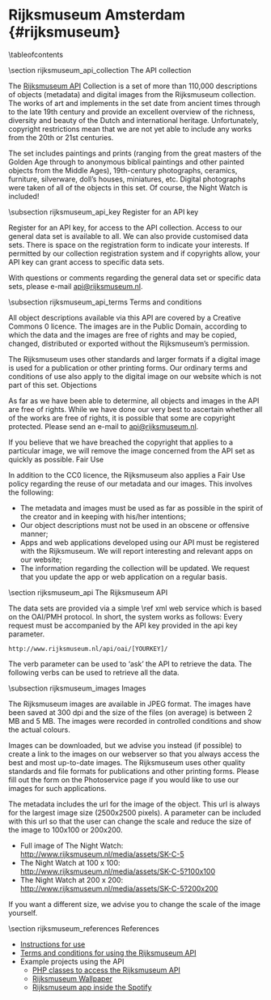 Rijksmuseum Amsterdam    {#rijksmuseum}
=====================

\tableofcontents

\section rijksmuseum_api_collection The API collection

The [Rijksmuseum API](https://www.rijksmuseum.nl/en/api) Collection is a set of
more than 110,000 descriptions of objects (metadata) and digital images from the
Rijksmuseum collection. The works of art and implements in the set date from
ancient times through to the late 19th century and provide an excellent overview
of the richness, diversity and beauty of the Dutch and international heritage.
Unfortunately, copyright restrictions mean that we are not yet able to include
any works from the 20th or 21st centuries.

The set includes paintings and prints (ranging from the great masters of the
Golden Age through to anonymous biblical paintings and other painted objects
from the Middle Ages), 19th-century photographs, ceramics, furniture, silverware,
doll’s houses, miniatures, etc. Digital photographs were taken of all of the
objects in this set. Of course, the Night Watch is included!

\subsection rijksmuseum_api_key Register for an API key

Register for an API key, for access to the API collection. Access to our general
data set is available to all. We can also provide customised data sets. There is
space on the registration form to indicate your interests. If permitted by our
collection registration system and if copyrights allow, your API key can grant
access to specific data sets.

With questions or comments regarding the general data set or specific data sets,
please e-mail api@rijksmuseum.nl.

\subsection rijksmuseum_api_terms Terms and conditions

All object descriptions available via this API are covered by a Creative Commons
0 licence. The images are in the Public Domain, according to which the data and
the images are free of rights and may be copied, changed, distributed or exported
without the Rijksmuseum’s permission.

The Rijksmuseum uses other standards and larger formats if a digital image is used for a publication or other printing forms. Our ordinary terms and conditions of use also apply to the digital image on our website which is not part of this set.
Objections

As far as we have been able to determine, all objects and images in the API are free of rights. While we have done our very best to ascertain whether all of the works are free of rights, it is possible that some are copyright protected. Please send an e-mail to api@rijksmuseum.nl.

If you believe that we have breached the copyright that applies to a particular image, we will remove the image concerned from the API set as quickly as possible.
Fair Use

In addition to the CC0 licence, the Rijksmuseum also applies a Fair Use policy regarding the reuse of our metadata and our images. This involves the following:

 - The metadata and images must be used as far as possible in the spirit of the creator and in keeping with his/her intentions;
 - Our object descriptions must not be used in an obscene or offensive manner;
 - Apps and web applications developed using our API must be registered with the Rijksmuseum. We will report interesting and relevant apps on our website;
 - The information regarding the collection will be updated. We request that you update the app or web application on a regular basis.

\section rijksmuseum_api The Rijksmuseum API

The data sets are provided via a simple \ref xml web service which is based on
the OAI/PMH protocol. In short, the system works as follows:
Every request must be accompanied by the API key provided in the api key parameter.

    http://www.rijksmuseum.nl/api/oai/[YOURKEY]/

The verb parameter can be used to ‘ask’ the API to retrieve the data. The following
verbs can be used to retrieve all the data.

\subsection rijksmuseum_images Images

The Rijksmuseum images are available in JPEG format. The images have been saved at 300 dpi and the size of the files (on average) is between 2 MB and 5 MB. The images were recorded in controlled conditions and show the actual colours.

Images can be downloaded, but we advise you instead (if possible) to create a link to the images on our webserver so that you always access the best and most up-to-date images. The Rijksmuseum uses other quality standards and file formats for publications and other printing forms. Please fill out the form on the Photoservice page if you would like to use our images for such applications.

The metadata includes the url for the image of the object. This url is always for the largest image size (2500x2500 pixels). A parameter can be included with this url so that the user can change the scale and reduce the size of the image to 100x100 or 200x200.

 - Full image of The Night Watch: http://www.rijksmuseum.nl/media/assets/SK-C-5
 - The Night Watch at 100 x 100: http://www.rijksmuseum.nl/media/assets/SK-C-5?100x100
 - The Night Watch at 200 x 200: http://www.rijksmuseum.nl/media/assets/SK-C-5?200x200

If you want a different size, we advise you to change the scale of the image yourself.

\section rijksmuseum_references References

- [Instructions for use](https://www.rijksmuseum.nl/en/api/instructions-for-use)
- [Terms and conditions for using the Rijksmuseum API](https://www.rijksmuseum.nl/en/api/terms-and-conditions-of-use)
- Example projects using the API
  - [PHP classes to access the Rijksmuseum API](https://github.com/hay/rijksmuseumapi)
  - [Rijksmuseum Wallpaper](https://github.com/tacoe/rijksmuseum-wallpaper)
  - [Rijksmuseum app inside the Spotify](https://github.com/floreskul/rijksmuseum-spotify)